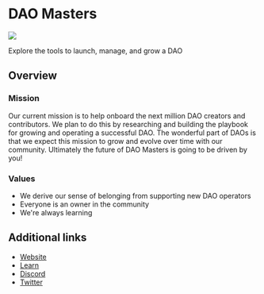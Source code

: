 # DAO Masters

![](https://i.imgur.com/yQdzG66.png)

Explore the tools to launch, manage, and grow a DAO

## Overview

### Mission

Our current mission is to help onboard the next million DAO creators and contributors. We plan to do this by researching and building the playbook for growing and operating a successful DAO. The wonderful part of DAOs is that we expect this mission to grow and evolve over time with our community. Ultimately the future of DAO Masters is going to be driven by you!

### Values

* We derive our sense of belonging from supporting new DAO operators
* Everyone is an owner in the community
* We're always learning

## Additional links

* [Website](https://www.daomasters.xyz/)
* [Learn](https://www.daomasters.xyz/resources)
* [Discord](https://discord.com/invite/RgvbrKH7Da)
* [Twitter](https://twitter.com/daomastersxyz)
